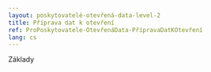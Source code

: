 ```yaml
---
layout: poskytovatelé-otevřená-data-level-2
title: Příprava dat k otevření
ref: ProPoskytovatele-OtevřenáData-PřípravaDatKOtevření
lang: cs
---
```


Základy
